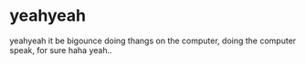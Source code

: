 # yeahyeah
yeahyeah it be bigounce doing thangs on the computer, doing the computer speak, for sure haha yeah..

